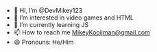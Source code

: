 - 👋 Hi, I’m @DevMikey123
- 👀 I’m interested in video games and HTML
- 🌱 I’m currently learning JS
- 📫 How to reach me MikeyKooijman@gmail.com
- 😄 Pronouns: He/Him

<!---
DevMikey123/DevMikey123 is a ✨ special ✨ repository because its `README.md` (this file) appears on your GitHub profile.
You can click the Preview link to take a look at your changes.
--->
